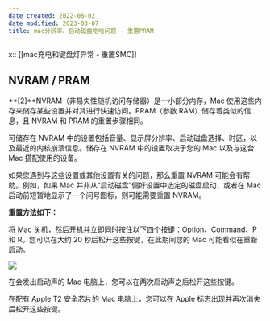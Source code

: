 ```yaml
---
date created: 2022-08-02
date modified: 2023-03-07
title: mac分辨率、启动磁盘吃啥问题 - 重置PRAM
---
```


x:: [[mac充电和键盘灯异常 - 重置SMC]]

## NVRAM / PRAM

**[2]**NVRAM（非易失性随机访问存储器）是一小部分内存，Mac 使用这些内存来储存某些设置并对其进行快速访问。PRAM（参数 RAM）储存着类似的信息，且 NVRAM 和 PRAM 的重置步骤相同。

可储存在 NVRAM 中的设置包括音量、显示屏分辨率、启动磁盘选择、时区，以及最近的内核崩溃信息。储存在 NVRAM 中的设置取决于您的 Mac 以及与这台 Mac 搭配使用的设备。

如果您遇到与这些设置或其他设置有关的问题，那么重置 NVRAM 可能会有帮助。例如，如果 Mac 并非从“启动磁盘”偏好设置中选定的磁盘启动，或者在 Mac 启动前短暂地显示了一个问号图标，则可能需要重置 NVRAM。

**重置方法如下：**

将 Mac 关机，然后开机并立即同时按住以下四个按键：Option、Command、P 和 R。您可以在大约 20 秒后松开这些按键，在此期间您的 Mac 可能看似在重新启动。

![](https://img2.oldwinter.top/mac分辨率、启动磁盘吃啥问题%20-%20重置PRAM_image_1.jpg)

在会发出启动声的 Mac 电脑上，您可以在两次启动声之后松开这些按键。

在配有 Apple T2 安全芯片的 Mac 电脑上，您可以在 Apple 标志出现并再次消失后松开这些按键。
